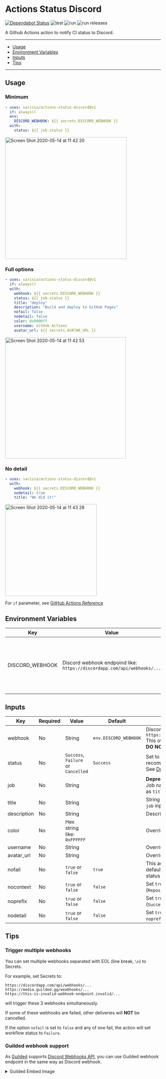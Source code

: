 # Actions Status Discord

[![Dependabot Status](https://api.dependabot.com/badges/status?host=github&repo=sarisia/actions-status-discord)](https://dependabot.com)
![test](https://github.com/sarisia/actions-status-discord/workflows/test/badge.svg)
![run](https://github.com/sarisia/actions-status-discord/workflows/run/badge.svg)
![run releases](https://github.com/sarisia/actions-status-discord/workflows/run%20releases/badge.svg)

A Github Actions action to notify CI status to Discord.

---

* [Usage](#usage)
* [Environment Variables](#environment-variables)
* [Inputs](#inputs)
* [Tips](#tips)
<!-- * [Migrate to v2](#migrate-to-v2) -->

---

## Usage

### Minimum

```yaml
- uses: sarisia/actions-status-discord@v1
  if: always()
  env:
    DISCORD_WEBHOOK: ${{ secrets.DISCORD_WEBHOOK }}
  with:
    status: ${{ job.status }}
```

<img width="393" alt="Screen Shot 2020-05-14 at 11 42 20" src="https://user-images.githubusercontent.com/33576079/81886730-651b8b80-95d8-11ea-923d-b1a896b4a9a0.png">

### Full options

```yaml
- uses: sarisia/actions-status-discord@v1
  if: always()
  with:
    webhook: ${{ secrets.DISCORD_WEBHOOK }}
    status: ${{ job.status }}
    title: "deploy"
    description: "Build and deploy to GitHub Pages"
    nofail: false
    nodetail: false
    color: 0x0000ff
    username: GitHub Actions
    avatar_url: ${{ secrets.AVATAR_URL }}
```

<img width="391" alt="Screen Shot 2020-05-14 at 11 42 53" src="https://user-images.githubusercontent.com/33576079/81886733-677de580-95d8-11ea-831c-dba1698757ec.png">

### No detail

```yaml
- uses: sarisia/actions-status-discord@v1
  with:
    webhook: ${{ secrets.DISCORD_WEBHOOK }}
    nodetail: true
    title: "We did it!"
```

<img width="296" alt="Screen Shot 2020-05-14 at 11 43 28" src="https://user-images.githubusercontent.com/33576079/81886735-69e03f80-95d8-11ea-8828-fa10dda8afd1.png">

For `if` parameter, see
[GitHub Actions Reference](https://help.github.com/en/actions/reference/context-and-expression-syntax-for-github-actions#job-status-check-functions)

## Environment Variables

| Key | Value | Description |
| - | - | - |
| DISCORD_WEBHOOK | Discord webhook endpoind like:<br>`https://discordapp.com/api/webhooks/...` | You can provide webhook via inputs either.<br>**DO NOT APPEND [`/github` SUFFIX](https://discord.com/developers/docs/resources/webhook#execute-githubcompatible-webhook)!**

## Inputs

| Key | Required | Value | Default | Description |
| - | - | - | - | - |
| webhook | No | String | `env.DISCORD_WEBHOOK` | Discord webhook endpoind like:<br>`https://discordapp.com/api/webhooks/...`<br>This overrides `env.DISCORD_WEBHOOK`.<br>**DO NOT APPEND [`/github` SUFFIX](https://discord.com/developers/docs/resources/webhook#execute-githubcompatible-webhook)!** |
| status | No | `Success`, `Failure` or `Cancelled` | `Success` | Set to `${{ job.status }}` is recommended.<br>See [Document for `job` context](https://help.github.com/en/actions/reference/context-and-expression-syntax-for-github-actions#job-context) |
| job | No | String | | **Deprecated. Will be removed in v2**<br>Job name included in message title. Same as `title` input. |
| title | No | String | | String included in embed title. Overrides `job` input. |
| description | No | String | | Description included in message |
| color | No | Hex string like: `0xFFFFFF` | | Overrides Discord embed color |
| username | No | String | | Overrides Discord webhook username |
| avatar_url | No | String | | Overrides Discord webhook avatar url |
| nofail | No | `true` or `false` | `true` | This action won't make workflow failed by default. If set to `false`, this action will set status failed when failed to notify. |
| nocontext | No | `true` or `false` | `false` | Set `true` to suppress GitHub context fields (`Repository`, `Ref`, etc). |
| noprefix | No | `true` or `false` | `false` | Set `true` to avoid appending job status (`Success: `, etc.) to title |
| nodetail | No | `true` or `false` | `false` | Set `true` will set both `nocontext` and `noprefix` to `true` |

<!-- ## Migrate to v2

### input `job` is now `title`

`job` input is deprecated and now removed in v2.

Just change `job` to `title` in your workflow file to make it work. -->

## Tips

### Trigger multiple webhooks

You can set multiple webhooks separated with EOL (line break, `\n`) to Secrets.

For example, set Secrets to:
```
https://discordapp.com/api/webhooks/...
https://media.guilded.gg/weabhooks/...
https://this-is-invalid-webhook-endpoint.invalid/...
```
will trigger these 3 webhooks simultaneously.

If some of these webhooks are failed, other deliveries will **NOT** be cancelled.

If the option `nofail` is set to `false` and any of one fail, the action will set
workflow status to `Failure`.

### Guilded webhook support

As [Guilded](https://guilded.gg) supports [Discord Webhooks API](https://discord.com/developers/docs/resources/webhook#execute-webhook),
you can use Guilded webhook endpoint in the same way as Discord webhook.

<details>
<summary>Guilded Embed Image</summary>

<img width="431" alt="Screen Shot 2020-05-14 at 11 44 21" src="https://user-images.githubusercontent.com/33576079/81886777-841a1d80-95d8-11ea-9878-c3c10ab6f21b.png">

</details>
